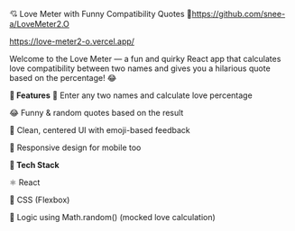 💘 Love Meter with Funny Compatibility Quotes 💬https://github.com/snee-a/LoveMeter2.O

https://love-meter2-o.vercel.app/

Welcome to the Love Meter — a fun and quirky React app that calculates love compatibility between two names and gives you a hilarious quote based on the percentage! 😂

**🚀 Features**
💖 Enter any two names and calculate love percentage

😂 Funny & random quotes based on the result

🎨 Clean, centered UI with emoji-based feedback

📱 Responsive design for mobile too

**🔧 Tech Stack**

⚛️ React

🎨 CSS (Flexbox)

🧠 Logic using Math.random() (mocked love calculation)


